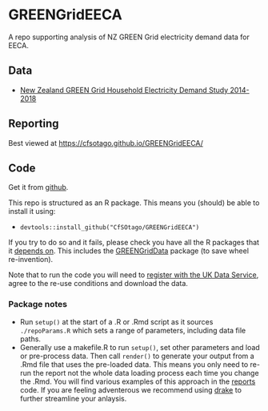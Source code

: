# GREENGridEECA
A repo supporting analysis of NZ GREEN Grid electricity demand data for EECA.

## Data

 * [New Zealand GREEN Grid Household Electricity Demand Study 2014-2018](http://reshare.ukdataservice.ac.uk/853334/)

## Reporting

Best viewed at https://cfsotago.github.io/GREENGridEECA/

## Code

Get it from [github](https://github.com/CfSOtago/GREENGridEECA).

This repo is structured as an R package. This means you (should) be able to install it using:

 * `devtools::install_github("CfSOtago/GREENGridEECA")`

If you try to do so and it fails, please check you have all the R packages that it [depends on](https://github.com/CfSOtago/GREENGridEECA/blob/master/DESCRIPTION). This includes the [GREENGridData](https://github.com/CfSOtago/GREENGridData) package (to save wheel re-invention).

Note that to run the code you will need to [register with the UK Data Service](https://beta.ukdataservice.ac.uk/myaccount/credentials), agree to the re-use conditions and download the data.

### Package notes

 * Run `setup()` at the start of a .R or .Rmd script as it sources `./repoParams.R` which sets a range of parameters, including data file paths. 
 * Generally use a makefile.R to run `setup()`, set other parameters and load or pre-process data. Then call `render()` to generate your output from a .Rmd file that uses the pre-loaded data. This means you only need to re-run the report not the whole data loading process each time you change the .Rmd. You will find various examples of this approach in the [reports](/reports/) code. If  you are feeling adventerous we recommend using [drake](https://ropenscilabs.github.io/drake-manual/) to further streamline your anlaysis.
